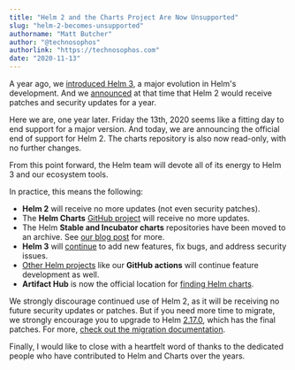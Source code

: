 ```yaml
---
title: "Helm 2 and the Charts Project Are Now Unsupported"
slug: "helm-2-becomes-unsupported"
authorname: "Matt Butcher"
author: "@technosophos"
authorlink: "https://technosophos.com"
date: "2020-11-13"
---
```


A year ago, we [introduced Helm 3](https://helm.sh/blog/helm-3-released/), a major evolution in Helm's development. And we [announced](https://helm.sh/blog/2019-10-22-helm-2150-released/) at that time that Helm 2 would receive patches and security updates for a year.

Here we are, one year later. Friday the 13th, 2020 seems like a fitting day to end support for a major version. And today, we are announcing the official end of support for Helm 2. The charts repository is also now read-only, with no further changes.

From this point forward, the Helm team will devote all of its energy to Helm 3 and our ecosystem tools.

In practice, this means the following:

- **Helm 2** will receive no more updates (not even security patches).
- The **Helm Charts** [GitHub project](https://github.com/helm/charts) will receive no more updates.
- The Helm **Stable and Incubator charts** repositories have been moved to an archive. See [our blog post](https://helm.sh/blog/new-location-stable-incubator-charts/) for more.
- **Helm 3** will [continue](https://github.com/helm/helm/releases) to add new features, fix bugs, and address security issues.
- [Other Helm projects](https://github.com/helm) like our **GitHub actions** will continue feature development as well.
- **Artifact Hub** is now the official location for [finding Helm charts](https://artifacthub.io/).

We strongly discourage continued use of Helm 2, as it will be receiving no future security updates or patches. But if you need more time to migrate, we strongly encourage you to upgrade to Helm [2.17.0](https://github.com/helm/helm/releases/tag/v2.17.0), which has the final patches. For more, [check out the migration documentation](https://helm.sh/docs/topics/v2_v3_migration/).

Finally, I would like to close with a heartfelt word of thanks to the dedicated people who have contributed to Helm and Charts over the years.